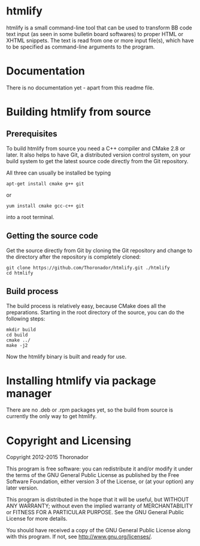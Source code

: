 # htmlify

htmlify is a small command-line tool that can be used to transform BB code
text input (as seen in some bulletin board softwares) to proper HTML or XHTML
snippets.
The text is read from one or more input file(s), which have to be specified as
command-line arguments to the program.

# Documentation

There is no documentation yet - apart from this readme file.

# Building htmlify from source

## Prerequisites

To build htmlify from source you need a C++ compiler and CMake 2.8 or later.
It also helps to have Git, a distributed version control system, on your build
system to get the latest source code directly from the Git repository.

All three can usually be installed be typing

    apt-get install cmake g++ git

or

    yum install cmake gcc-c++ git

into a root terminal.

## Getting the source code

Get the source directly from Git by cloning the Git repository and change to
the directory after the repository is completely cloned:

    git clone https://github.com/Thoronador/htmlify.git ./htmlify
    cd htmlify

## Build process

The build process is relatively easy, because CMake does all the preparations.
Starting in the root directory of the source, you can do the following steps:

    mkdir build
    cd build
    cmake ../
    make -j2

Now the htmlify binary is built and ready for use.

# Installing htmlify via package manager

There are no .deb or .rpm packages yet, so the build from source is currently
the only way to get htmlify.

# Copyright and Licensing

Copyright 2012-2015 Thoronador

This program is free software: you can redistribute it and/or modify
it under the terms of the GNU General Public License as published by
the Free Software Foundation, either version 3 of the License, or
(at your option) any later version.

This program is distributed in the hope that it will be useful,
but WITHOUT ANY WARRANTY; without even the implied warranty of
MERCHANTABILITY or FITNESS FOR A PARTICULAR PURPOSE.  See the
GNU General Public License for more details.

You should have received a copy of the GNU General Public License
along with this program.  If not, see <http://www.gnu.org/licenses/>.
